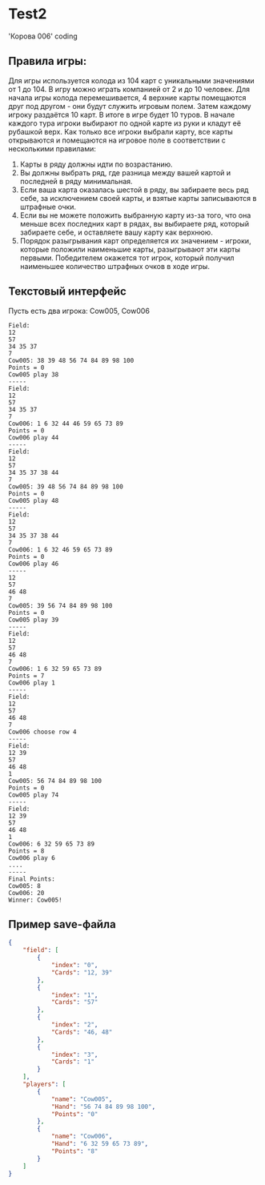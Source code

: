 # Test2
'Корова 006' coding
## Правила игры:
Для игры используется колода из 104 карт с уникальными значениями от 1 до 104. 
В игру можно играть компанией от 2 и до 10 человек.
Для начала игры колода перемешивается, 4 верхние карты помещаются друг под другом - они будут служить игровым полем.
Затем каждому игроку раздаётся 10 карт. В итоге в игре будет 10 туров.
В начале каждого тура игроки выбирают по одной карте из руки и кладут её рубашкой верх.
Как только все игроки выбрали карту, все карты открываются и помещаются на игровое поле в соответствии с несколькими правилами:
1) Карты в ряду должны идти по возрастанию.
2) Вы должны выбрать ряд, где разница между вашей картой и последней в ряду минимальная.
3) Если ваша карта оказалась шестой в ряду, вы забираете весь ряд себе, за исключением своей карты, и взятые карты записываются в штрафные очки.
4) Если вы не можете положить выбранную карту из-за того, что она меньше всех последних карт в рядах, вы выбираете ряд, который забираете себе, и оставляете вашу карту как верхнюю.
5) Порядок разыгрывания карт определяется их значением - игроки, которые положили наименьшие карты, разыгрывают эти карты первыми.
Победителем окажется тот игрок, который получил наименьшее количество штрафных очков в ходе игры.

## Текстовый интерфейс
Пусть есть два игрока: Cow005, Cow006

```
Field: 
12 
57
34 35 37
7
Cow005: 38 39 48 56 74 84 89 98 100
Points = 0
Cow005 play 38
-----
Field: 
12 
57
34 35 37
7
Cow006: 1 6 32 44 46 59 65 73 89
Points = 0
Cow006 play 44
-----
Field: 
12 
57
34 35 37 38 44
7
Cow005: 39 48 56 74 84 89 98 100
Points = 0
Cow005 play 48
-----
Field: 
12 
57
34 35 37 38 44
7
Cow006: 1 6 32 46 59 65 73 89
Points = 0
Cow006 play 46
-----
12 
57
46 48
7
Cow005: 39 56 74 84 89 98 100
Points = 0
Cow005 play 39
-----
Field:
12 
57
46 48
7
Cow006: 1 6 32 59 65 73 89
Points = 7
Cow006 play 1
-----
Field:
12 
57
46 48
7
Cow006 choose row 4
-----
Field:
12 39
57
46 48
1
Cow005: 56 74 84 89 98 100
Points = 0
Cow005 play 74
-----
Field:
12 39
57
46 48
1
Cow006: 6 32 59 65 73 89
Points = 8
Cow006 play 6
....
-----
Final Points:
Cow005: 8
Cow006: 20
Winner: Cow005!
```

## Пример save-файла
```json
{
    "field": [
        {
            "index": "0",
            "Cards": "12, 39"
        },
        {
            "index": "1",
            "Cards": "57"
        },
        {
            "index": "2",
            "Cards": "46, 48"
        },
        {
            "index": "3",
            "Cards": "1"
        }
    ],
    "players": [
        {
            "name": "Cow005",
            "Hand": "56 74 84 89 98 100",
            "Points": "0"
        },
        {
            "name": "Cow006",
            "Hand": "6 32 59 65 73 89",
            "Points": "8"
        }
    ]
}
```